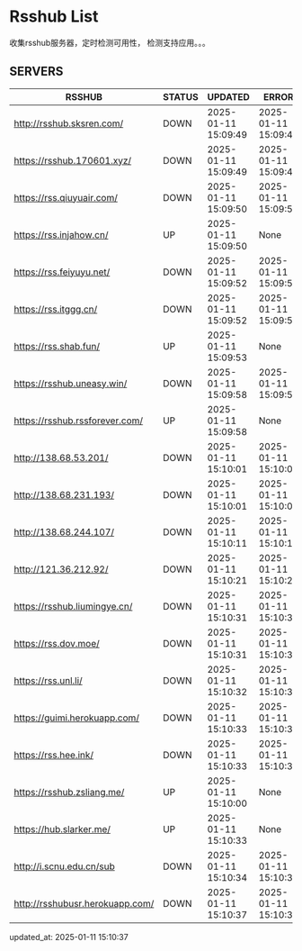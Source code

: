 # Rsshub List

收集rsshub服务器，定时检测可用性， 检测支持应用。。。


## SERVERS

|  RSSHUB   | STATUS  | UPDATED  | ERROR  | TWITTER |  
|  ----  | ----  | ----  | ----  | ---- |  
| http://rsshub.sksren.com/ | DOWN | 2025-01-11 15:09:49 | 2025-01-11 15:09:49 |  
| https://rsshub.170601.xyz/ | DOWN | 2025-01-11 15:09:49 | 2025-01-11 15:09:49 |  
| https://rss.qiuyuair.com/ | DOWN | 2025-01-11 15:09:50 | 2025-01-11 15:09:50 |  
| https://rss.injahow.cn/ | UP | 2025-01-11 15:09:50 | None ||  
| https://rss.feiyuyu.net/ | DOWN | 2025-01-11 15:09:52 | 2025-01-11 15:09:52 |  
| https://rss.itggg.cn/ | DOWN | 2025-01-11 15:09:52 | 2025-01-11 15:09:52 |  
| https://rss.shab.fun/ | UP | 2025-01-11 15:09:53 | None ||  
| https://rsshub.uneasy.win/ | DOWN | 2025-01-11 15:09:58 | 2025-01-11 15:09:58 |  
| https://rsshub.rssforever.com/ | UP | 2025-01-11 15:09:58 | None ||  
| http://138.68.53.201/ | DOWN | 2025-01-11 15:10:01 | 2025-01-11 15:10:01 |  
| http://138.68.231.193/ | DOWN | 2025-01-11 15:10:01 | 2025-01-11 15:10:01 |  
| http://138.68.244.107/ | DOWN | 2025-01-11 15:10:11 | 2025-01-11 15:10:11 |  
| http://121.36.212.92/ | DOWN | 2025-01-11 15:10:21 | 2025-01-11 15:10:21 |  
| https://rsshub.liumingye.cn/ | DOWN | 2025-01-11 15:10:31 | 2025-01-11 15:10:31 |  
| https://rss.dov.moe/ | DOWN | 2025-01-11 15:10:31 | 2025-01-11 15:10:31 |  
| https://rss.unl.li/ | DOWN | 2025-01-11 15:10:32 | 2025-01-11 15:10:32 |  
| https://guimi.herokuapp.com/ | DOWN | 2025-01-11 15:10:33 | 2025-01-11 15:10:33 |  
| https://rss.hee.ink/ | DOWN | 2025-01-11 15:10:33 | 2025-01-11 15:10:33 |  
| https://rsshub.zsliang.me/ | UP | 2025-01-11 15:10:00 | None |OK|  
| https://hub.slarker.me/ | UP | 2025-01-11 15:10:33 | None ||  
| http://i.scnu.edu.cn/sub | DOWN | 2025-01-11 15:10:34 | 2025-01-11 15:10:34 |  
| http://rsshubusr.herokuapp.com/ | DOWN | 2025-01-11 15:10:37 | 2025-01-11 15:10:37 |  
  

updated_at: 2025-01-11 15:10:37  
